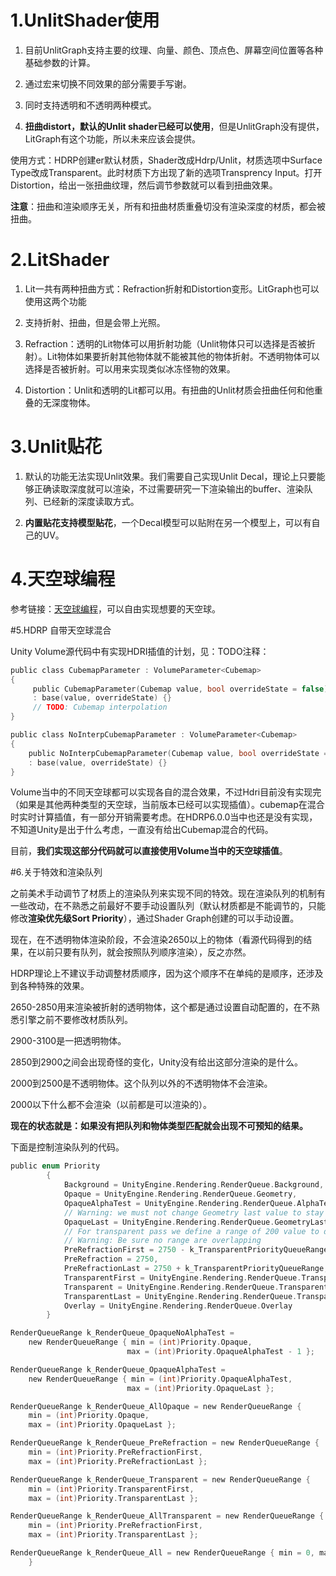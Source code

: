 # 1.UnlitShader使用

1. 目前UnlitGraph支持主要的纹理、向量、颜色、顶点色、屏幕空间位置等各种基础参数的计算。

2. 通过宏来切换不同效果的部分需要手写谢。
3. 同时支持透明和不透明两种模式。
4. **扭曲distort，默认的Unlit shader已经可以使用**，但是UnlitGraph没有提供，LitGraph有这个功能，所以未来应该会提供。

使用方式：HDRP创建er默认材质，Shader改成Hdrp/Unlit，材质选项中Surface Type改成Transparent。此时材质下方出现了新的选项Transprency Input。打开Distortion，给出一张扭曲纹理，然后调节参数就可以看到扭曲效果。

**注意**：扭曲和渲染顺序无关，所有和扭曲材质重叠切没有渲染深度的材质，都会被扭曲。



# 2.LitShader

1. Lit一共有两种扭曲方式：Refraction折射和Distortion变形。LitGraph也可以使用这两个功能

2. 支持折射、扭曲，但是会带上光照。

3. Refraction：透明的Lit物体可以用折射功能（Unlit物体只可以选择是否被折射）。Lit物体如果要折射其他物体就不能被其他的物体折射。不透明物体可以选择是否被折射。可以用来实现类似冰冻怪物的效果。

4. Distortion：Unlit和透明的Lit都可以用。有扭曲的Unlit材质会扭曲任何和他重叠的无深度物体。



# 3.Unlit贴花

1. 默认的功能无法实现Unlit效果。我们需要自己实现Unlit Decal，理论上只要能够正确读取深度就可以渲染，不过需要研究一下渲染输出的buffer、渲染队列、已经新的深度读取方式。

2. **内置贴花支持模型贴花**，一个Decal模型可以贴附在另一个模型上，可以有自己的UV。



# 4.天空球编程

参考链接：[天空球编程](https://github.com/Unity-Technologies/ScriptableRenderPipeline/wiki/Writing-A-Custom-Sky-Renderer)，可以自由实现想要的天空球。



#5.HDRP 自带天空球混合

Unity Volume源代码中有实现HDRI插值的计划，见：TODO注释：

```c
public class CubemapParameter : VolumeParameter<Cubemap>
{
     public CubemapParameter(Cubemap value, bool overrideState = false)
     : base(value, overrideState) {}
     // TODO: Cubemap interpolation
}

public class NoInterpCubemapParameter : VolumeParameter<Cubemap>
{
    public NoInterpCubemapParameter(Cubemap value, bool overrideState = false)
    : base(value, overrideState) {}
}
```

Volume当中的不同天空球都可以实现各自的混合效果，不过Hdri目前没有实现完（如果是其他两种类型的天空球，当前版本已经可以实现插值）。cubemap在混合时实时计算插值，有一部分开销需要考虑。在HDRP6.0.0当中也还是没有实现，不知道Unity是出于什么考虑，一直没有给出Cubemap混合的代码。

目前，**我们实现这部分代码就可以直接使用Volume当中的天空球插值**。



#6.关于特效和渲染队列

之前美术手动调节了材质上的渲染队列来实现不同的特效。现在渲染队列的机制有一些改动，在不熟悉之前最好不要手动设置队列（默认材质都是不能调节的，只能修改**渲染优先级Sort Priority**），通过Shader Graph创建的可以手动设置。

现在，在不透明物体渲染阶段，不会渲染2650以上的物体（看源代码得到的结果，在以前只要有队列，就会按照队列顺序渲染），反之亦然。

HDRP理论上不建议手动调整材质顺序，因为这个顺序不在单纯的是顺序，还涉及到各种特殊的效果。

2650-2850用来渲染被折射的透明物体，这个都是通过设置自动配置的，在不熟悉引擎之前不要修改材质队列。

2900-3100是一把透明物体。

2850到2900之间会出现奇怪的变化，Unity没有给出这部分渲染的是什么。

2000到2500是不透明物体。这个队列以外的不透明物体不会渲染。

2000以下什么都不会渲染（以前都是可以渲染的）。

**现在的状态就是：如果没有把队列和物体类型匹配就会出现不可预知的结果。**

下面是控制渲染队列的代码。

```c
public enum Priority
        {
            Background = UnityEngine.Rendering.RenderQueue.Background,
            Opaque = UnityEngine.Rendering.RenderQueue.Geometry,
            OpaqueAlphaTest = UnityEngine.Rendering.RenderQueue.AlphaTest,
            // Warning: we must not change Geometry last value to stay compatible with occlusion
            OpaqueLast = UnityEngine.Rendering.RenderQueue.GeometryLast,
            // For transparent pass we define a range of 200 value to define the priority
            // Warning: Be sure no range are overlapping
            PreRefractionFirst = 2750 - k_TransparentPriorityQueueRange,
            PreRefraction = 2750,
            PreRefractionLast = 2750 + k_TransparentPriorityQueueRange,
            TransparentFirst = UnityEngine.Rendering.RenderQueue.Transparent - k_TransparentPriorityQueueRange,
            Transparent = UnityEngine.Rendering.RenderQueue.Transparent,
            TransparentLast = UnityEngine.Rendering.RenderQueue.Transparent + k_TransparentPriorityQueueRange,
            Overlay = UnityEngine.Rendering.RenderQueue.Overlay
        }

RenderQueueRange k_RenderQueue_OpaqueNoAlphaTest = 
    new RenderQueueRange { min = (int)Priority.Opaque, 
                          max = (int)Priority.OpaqueAlphaTest - 1 };

RenderQueueRange k_RenderQueue_OpaqueAlphaTest = 
    new RenderQueueRange { min = (int)Priority.OpaqueAlphaTest, 
                          max = (int)Priority.OpaqueLast };

RenderQueueRange k_RenderQueue_AllOpaque = new RenderQueueRange { 
    min = (int)Priority.Opaque,
    max = (int)Priority.OpaqueLast };

RenderQueueRange k_RenderQueue_PreRefraction = new RenderQueueRange { 
    min = (int)Priority.PreRefractionFirst, 
    max = (int)Priority.PreRefractionLast };

RenderQueueRange k_RenderQueue_Transparent = new RenderQueueRange { 
    min = (int)Priority.TransparentFirst, 
    max = (int)Priority.TransparentLast };

RenderQueueRange k_RenderQueue_AllTransparent = new RenderQueueRange { 
    min = (int)Priority.PreRefractionFirst, 
    max = (int)Priority.TransparentLast };

RenderQueueRange k_RenderQueue_All = new RenderQueueRange { min = 0, max = 5000 };
    }
```

